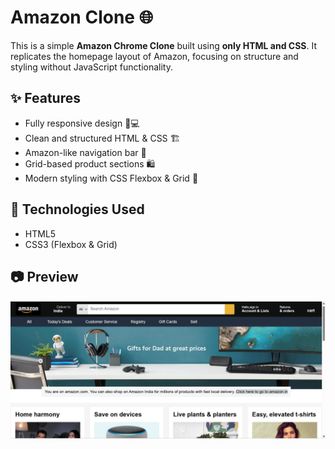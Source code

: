 # Amazon  Clone 🌐  

This is a simple **Amazon Chrome Clone** built using **only HTML and CSS**. It replicates the homepage layout of Amazon, focusing on structure and styling without JavaScript functionality.  

## ✨ Features  
- Fully responsive design 📱💻  
- Clean and structured HTML & CSS 🏗️  
- Amazon-like navigation bar 🛒  
- Grid-based product sections 🛍️  
- Modern styling with CSS Flexbox & Grid 🎨  

## 📌 Technologies Used  
- HTML5  
- CSS3 (Flexbox & Grid)  

## 📷 Preview  
![Amazon Clone Screenshot](Screenshot.png)
 


